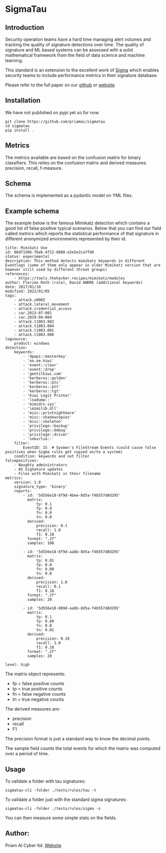 # SigmaTau

## Introduction

Security operation teams have a hard time managing alert volumes and tracking the quality 
of signature detections over time.
The quality of signature and ML based systems can be assessed with a solid mathematical 
framework from 
the field of data science and machine learning.

This standard is an extension to the excellent work of [Sigma](https://github.com/SigmaHQ/sigma) 
which enables security teams to include performance metrics in their signature database.

Please refer to the full paper on our [github](https://github.com/priamai/whitepapers/blob/main/2023/02/10/root_evil_fp.md) or [website](https://www.priam.ai/whitepaper).

## Installation
We have not published on pypi yet so for now.

```
git clone https://github.com/priamai/sigmatau
cd sigmatau
pip install .
```


## Metrics
The metrics available are based on the confusion matrix for binary classifiers.
This relies on the confusion matrix and derived measures: precision, recall, f-measure.

## Schema
The schema is implemented as a pydantic model on YML files.

## Example schema

The example below is the famous Mimikatz detection which contains a good list of false positive typical scenarios.
Below that you can find our field called *metrics* which reports the statistical performance of that signature in different 
anonymized environments represented by their id.

```
title: Mimikatz Use
id: 06d71506-7beb-4f22-8888-e2e5e2ca7fd8
status: experimental
description: This method detects mimikatz keywords in different Eventlogs (some of them only appear in older Mimikatz version that are however still used by different threat groups)
references:
    - https://tools.thehacker.recipes/mimikatz/modules
author: Florian Roth (rule), David ANDRE (additional keywords)
date: 2017/01/10
modified: 2022/01/05
tags:
    - attack.s0002
    - attack.lateral_movement
    - attack.credential_access
    - car.2013-07-001
    - car.2019-04-004
    - attack.t1003.002
    - attack.t1003.004
    - attack.t1003.001
    - attack.t1003.006
logsource:
    product: windows
detection:
    keywords:
        - 'dpapi::masterkey'
        - 'eo.oe.kiwi'
        - 'event::clear'
        - 'event::drop'
        - 'gentilkiwi.com'
        - 'kerberos::golden'
        - 'kerberos::ptc'
        - 'kerberos::ptt'
        - 'kerberos::tgt'
        - 'Kiwi Legit Printer'
        - 'lsadump::'
        - 'mimidrv.sys'
        - '\mimilib.dll'
        - 'misc::printnightmare'
        - 'misc::shadowcopies'
        - 'misc::skeleton'
        - 'privilege::backup'
        - 'privilege::debug'
        - 'privilege::driver'
        - 'sekurlsa::'
    filter:
        EventID: 15  # Sysmon's FileStream Events (could cause false positives when Sigma rules get copied on/to a system)
    condition: keywords and not filter
falsepositives:
    - Naughty administrators
    - AV Signature updates
    - Files with Mimikatz in their filename
metrics:
    version: 1.0
    signature_type: 'binary'
    reports:
        - id: '5d556e18-8f9d-4bee-8d5a-f4b557d8d295'
          matrix:
              tp: 0.1
              fp: 0.9
              fn: 0.0
              tn: 0.0
          derived:
              precision: 0.1
              recall: 1.0
              f1: 0.18
          format: ".2f"
          samples: 100

        - id: '5d556e18-8f9d-aabb-8d5a-f4b557d8d295'
          matrix:
              tp: 0.01
              fp: 0.0
              fn: 0.09
              tn: 0.0
          derived:
              precision: 1.0
              recall: 0.1
              f1: 0.18
          format: ".2f"
          samples: 20

        - id: '5d556e18-889d-aabb-8d5a-f4b557d8d295'
          matrix:
              tp: 0.1
              fp: 0.89
              fn: 0.0
              tn: 0.01
          derived:
              precision: 0.10
              recall: 1.0
              f1: 0.18
          format: ".2f"
          samples: 20

level: high

```

The matrix object represents:
* fp = false positive counts
* tp = true positive counts
* fn = false negative counts
* tn = true negative counts

The derived measures are:
* precision
* recall
* F1

The precision format is just a standard way to know the decimal points.

The sample field counts the total events for which the matrix was computed over a period of time.


## Usage
To validate a folder with tau signatures:
```
sigmatau-cli -folder ./tests/rules/tau -t
```

To validate a folder just with the standard sigma signatures:

```
sigmatau-cli -folder ./tests/rules/sigma -s
```
You can then measure some simple stats on the fields.


## Author:

Priam AI Cyber ltd.
[Website](https://priam.ai)





